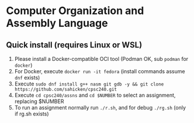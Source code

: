 # Computer Organization and Assembly Language

## Quick install (requires Linux or WSL)
1. Please install a Docker-compatible OCI tool (Podman OK, sub `podman` for `docker`)
2. For Docker, execute `docker run -it fedora` (install commands assume `dnf` exists)
3. Execute `sudo dnf install g++ nasm git gdb -y && git clone https://github.com/sahicken/cpsc240.git`
5. Execute `cd cpsc240/assns` and `cd $NUMBER` to select an assignment, replacing $NUMBER
6. To run an assignment normally run `./r.sh`, and for debug `./rg.sh` (only if rg.sh exists)
